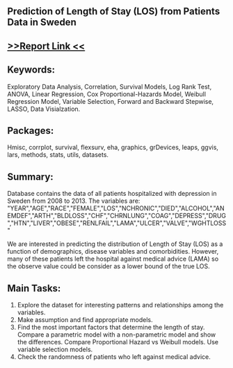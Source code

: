<html>
<body>
<h2>Prediction of Length of Stay (LOS) from Patients Data in Sweden</h2>
<h2><a href="https://www.dropbox.com/s/0aodqwztnw2rbje/Report.pdf?dl=0">>>Report Link <<</a></h2>

<h2>Keywords:</h2>
<p>Exploratory Data Analysis, Correlation, Survival Models, Log Rank Test, ANOVA, Linear Regression, Cox Proportional-Hazards Model, Weibull Regression Model, Variable Selection, Forward and Backward Stepwise, LASSO, Data Visialzation.</p>

<h2>Packages:</h2>
<p>Hmisc, corrplot, survival, flexsurv, eha, graphics, grDevices, leaps, ggvis, lars, methods, stats, utils, datasets.</p>

<h2>Summary:</h2>
<p>Database contains the data of all patients hospitalized with depression in Sweden from 2008 to 2013. The variables are:
"YEAR","AGE","RACE","FEMALE","LOS","NCHRONIC","DIED","ALCOHOL","ANEMDEF","ARTH","BLDLOSS","CHF","CHRNLUNG","COAG","DEPRESS","DRUG","HTN","LIVER","OBESE","RENLFAIL","LAMA","ULCER","VALVE","WGHTLOSS"

We are interested in predicting the distribution of Length of Stay (LOS) as a function of demographics, disease variables and comorbidities. However, many of these patients left the hospital against medical advice (LAMA) so the observe value could be consider as a lower bound of the true LOS.</p>

<h2>Main Tasks:</h2>
<p><ol>
<li> Explore the dataset for interesting patterns and relationships among the variables.</li>
<li> Make assumption and find appropriate models.</li>
<li> Find the most important factors that determine the length of stay. Compare a parametric model with a non-parametric model and show the differences. Compare Proportional Hazard vs Weibull models. Use variable selection models.</li>
<li> Check the randomness of patients who left against medical advice.</li></ol></p>
</body>
</html>
